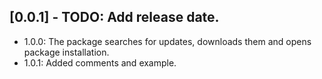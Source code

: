 ## [0.0.1] - TODO: Add release date.

* 1.0.0: The package searches for updates, downloads them and opens package installation.
* 1.0.1: Added comments and example.

